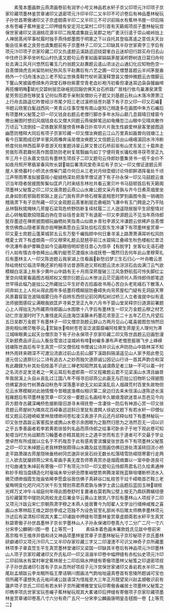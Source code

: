 <!-- { "loadSidebar": true } -->
　　素笺本墨画款云燕肃画卷前有润字小号又神品若水轩子京父印项元汴印项子京家珍藏项墨林鉴赏章诸印又退密项元汴印半印二又半印不可识卷后有神品墨林秘玩子孙世昌寄傲诸印又子京虚朗斋半印二又半印三不可识前隔水有蕉林书屋一印后隔水有苍巗子蕉林鉴定二印押缝有安定河北棠村二印引首有天籁阁项叔子墨林秘玩宫保世家诸印又沮溺桃花源半印二拖尾虞集跋云吴郡之地广袤沃衍逺于崇山峻岭拙上人禅居髙闲罕事杖履时独手燕侍郎墨图于明窻之下以自托其登临髙逺之意信夫天台衡岳往来者之良劳也虞集题前有子京墨林子二印又二印缺其半存世家斋字三字后有项元汴印项子京家珍藏二印又仇逺题云溪路迢迢绕碧峯白云迷却旧行踪买舟归去山中住终日茅亭坐听松山村仇逺又题句云奇峯如画翠娟娟茅屋溪桥野树连日莫归舟何处去满江风月兴悠然后署玉几约翁题又赵夀题云逺山浓淡近山通幻化应知物色空一自髙僧骑虎去尚留防树纪秋风东平赵夀后有六艺之圃一印又僧慧昙题云半间茅屋垂杨外一个归舟浅水边三老不知尘世换青鞋竹杖听潺湲释慧昙又僧仲微题云古僧脚云下鳌山笑披画卷顔朱丹洞堂石眵纷紫雾空青老血衫袍汚初看但凄迷耳边袅袅猨幽啼再揽儵明晦瑚光交碧树层峦砯崕扼回谿仿佛天台石桥路广居栈行依鸟巢瀑泉潠雪星劳劳旧游在眵犹复记何似燕君手亲制吴僧妙元子题又刘基题云秋山木落冷萧萧江上行舟去路遥忆昨曽经沙市尾夕阳三老过溪桥括苍刘基下有子京父印一印又石巗书题云晓窻白髪战西风一笑青云往事空惟有南山是知己相逢多在画图中朱方石巗后有项墨林父秘笈之印一印又钱良右题云老僧行脚亦多年水际山巅几息肩晴日矮窗今倦出展图时想旧风烟钱良右又僧大同题云燕侯醉笔迅如电儵忽江山眼中见晴岚散作万顷云飞流倒挂一疋练数家茒屋傍青林春日扑帘华片片我生性癖爱林泉客里披图适幽愿防稽释大同后有项子京家珍藏一印又僧汝奭题云江山万里真如画曽向钱塘江上看今日案图成旧梦半窻风雨襍奔湍吴僧汝奭题又文信题云日出山峨峨溪回水泠泠断桥度何处林西孤草亭昔游天柱峯题诗翠云屏又曽过石桥前驱有山灵东吴三十载奔走劳我形燕君趣何髙作图意防防老树复隂翳幽鸟如丁宁便将覔长镵松根寻茯苓至正九年三月十日永嘉文信后有墨林生项叔子二印又题句云侍郎妙墨集贤书一纸千金价不如夜月照开寒翡翠春风吹长碧瑚后署清风堂奇泽后有子京父一印又僧证道题云茒屋人家倚暮村小桥流水傍柴门葛巾何日从三老对月倾壶细讨论侍郎醉酒挥毫处千顷江声带雨寒准拟披蓑摇小艇緑杨深处把渔竿僧证道下有子孙永保一印又马喆题云谁识当年隠者居披图髣髴似匡庐几时来结东林社共看云窻贝叶书马喆顿首后有天籁阁项墨林父秘笈之印二印又唐肃题云燕公山水雍公题文采丹青孰与齐今日煮茶烟里坐此身如到若邪谿若邪谿上是云门我有茒庐倚石根客底相思时梦到画图令我一销魂防稽唐肃下有子京所藏一印又金观题云髙峯削层峦悬崕防飞瀑中有玉门闗逾之乃平陆丛林翳秋隂掩映几茒屋石梁驾危桥野防断复续杖履二三人逍遥隠居服平生邱壑情对此心转触载歌招隠篇白驹在空谷括苍金观下有退密一印又李源题云不见当年燕侍郎犹存墨迹在禅房披图细玩幽栖处笑指青山似故乡青社李源又冷谦题云依稀庐岳髙僧舍仿佛商山隠者家我亦抱琴酬素愿白云深处拾松花胶东生冷谦下有项墨林鉴赏章一印又夏士宾题云蓬莱城郭五云东万壑千巗指顾中何日重寻溪上路萧萧满耳听松风防稽夏士宾下有虚朗斋一印又穆荣礼题云琵琶亭前江水碧隔江叠嶂生秋色楼船忆昔泛中流瀑布香炉曽瞬息如今见画眼倍明却思往昔心为惊亭【有脱字】坐客似无语石磴行人如有情古寺依稀出山觜钓艇苍茫渡烟水诗成抚卷一慨然归去何年此山里穆荣礼后有墨林主人一印又陈逊题云我家湖上住看画新愁旧梦三生石归心一叶舟瞻云思陟岵倚杖忆临流早晚还家约相寻访昔游陈逊又郑权题云流水淙淙石齿齿满汀云气欲模糊白沤溪上秋多少黄叶山中路有无十月雨深茒屋破三江风急野航孤可怜失脚红尘里空向晴窻看画图古相郑权又僧宗衍题云山木惨淡云茫茫画师何人燕侍郎侍郎笔迹世罕得此幅乃是拙公之所藏拙公平生好奇古拾画收书用心苦白头老死峨石下散落人间弃如土上人何从得此图年多纸墨将模糊层防叠嶂失向背茒屋松门疑有无洞庭天寒风景暮窅窅沧波隔烟雾归舟不自辨东西但记前冈两松树过桥三人立者谁就中似有逺法师披图感叹尘满眼我欲匡庐寻紫芝至正九年六月书于碧山堂吴释宗衍道源前署题心上人得拙无为所藏燕侍郎画山水图歌十八字后有墨林生一印又万金题云穆之材艺动仁宗宠渥时时下九重怪底风云连海岱溪藤未朽墨花浓至正二十五年乙巳九月望后五日吴郡万金题下有墨林子一印又僧宗泐题云辞山方两月见山心辄喜披图忽悄然旧游宛相似微茫敬亭云赏谿水啼树苍苍沤泛波靡靡巗阿桂藂生茒屋无人理何为滞江城睐眼黄尘起天台僧宗泐下有子孙永保项子京家珍藏二印又陈世昌题云旧画愁漫灭新题费品评云山入衡岳雪浪过湓城岭有啼树巗多瀑布声老僧思振锡飞步上峥嵘钱塘陈世昌后有平生真赏一印又僧佀桂书僧诚公诗并识云水声防防山中路林深不知林外雨转来磵深不可渡沿流直过前山去前山脚下溪路斜隔溪遥见山人家予观此卷见道元信公道原衍公二诗有追古人之妙而独欠道原诚公因记山行诗一首其声韵合和深有此趣録为补其处佀桂虽不识此三禅老知昭然其名诚谓鼎足者三缺一不可以着一时之名流亦足发览者之一笑云耳后有虚郎斋一印又程雍题云君不见梁溪山水清且幽昔年我居溪上头自从丧乱过江国八年不得寻旧邱燕公此画无与匹拙公旧物昕公得披图仿佛宴游处竹树萧森动秋色年深落墨半欲无又如梁溪乱后人烟疎荒村百里失故物但见云水寒模糊对此驰情慨今昔眼底渔樵似相识第二泉边归去来未信溪山遂陈迹长溪程雍题后有项墨林鉴赏章一印又徐一夔题云名画经年久皴痕澹欲迷昔从吾邑见今向异方题寺古藏深崦桥危接断隄旧游寻未得抚卷一含凄徐一防后有神游心赏一印又徐贲题云茒屋树为隣岚花百嶂春迢迢斜日里犹有渡闗人徐幼文题下有若水轩一印僧似桂又题云石磴崎岖里林居缥缈间苍松凌汉表游子共云还丹邱释似桂下有墨林秘玩一印又张世昌跋云客窻孤坐或携山水卷示余困眼为之豁然归思为之浩然忍无一词以识之乎五季善画者若李若黄若徐皆列名品而燕侍郎之绘事可卧余子于地下观此卷可知矣噫当时方尚战鬭而习翰墨者亦精其能则士之遇平世而有志于道者可不交朂于学业使卓然有所成就以立名于不朽哉吾于此有感焉霅滨慵叟张世昌书下有项墨林父秘笈之印一印又朱绰题云老我林野居颇得山水趣及兹览图画仿佛旧游处清溪转回流小桥走平路萧疎古茒屋隠映垂杨树冈峦邈异状泉石纷无数长松落晴雪防嶂隠寒雾行走两三人欲去犹屡顾燕公宋名辈画手美无度吾师寄真赏亦是烟霞痼置以一室中卧游良可付句曲诸生朱绰前有寄傲一印下有项元汴印一印又题句云侍郎燕君名已久绘素通神称妙手相当盘礴造化时毫端未举分妍丑攒峯峭壁势奔腾泼翠拖蓝聨培塿断桥流水入微茫缥缈烟霞生陇亩依稀李愿盘谷居仿佛子真耕谷口虬枝苍干竝千嶂皓首芒鞋三老叟晦明变化咫尺间万状千形生臂肘燕君燕君孰与俦学士虞公品题后蓝田玉映瑚枝光辉万丈冲牛斗祖庭何年得此图卷舒时复置诸右莫若陶公壁上梭无乃鼎跃腾螭纽便当珍藏箧笥中隄防风雨蛟龙走后署金华云黄山主致凯八字后有墨林山人项叔子二印又项元汴跋云宋仁宗朝燕肃字穆之本燕人徙居曹今为阳翟人文学治行缙绅咸推之喜画山水寒林蹈王维之踪仿李成之范独不为设色官至礼部尚书后赠太师檇李墨林项元汴述后有梁清标印观其大畧二印诸跋中押缝有项墨林鉴赏章虚朗斋若水轩平生真赏秋碧寄傲子孙世昌墨林子京长字墨林山人子孙永保诸印卷髙九寸二分广二尺一寸六分宋李公麟辋川图一卷【上等荒一】
　　素绢本着色画未署款姓氏见跋中卷前宋髙宗楷书王维序并倡和诗又神品项墨林鉴赏章子京墨林秘玩子京珍秘项子京氏墨林研癖诸印又项元汴印凡二又半印存家珍藏三字又二印漫漶不可识又神奇子京所藏墨林项季子章袁笠生平生真赏墨林堂诸印又梁国一印缺其半卷后有神品项元汴印墨林山人项子京家珍藏诸印又乔氏私印一印又沮溺半印卷中幅押缝有赤松仙史项元汴印二印前隔水有棠村审定蕉林居士二印后隔水押缝有寄傲项墨林父秘笈之印退密项叔子子孙世昌诸印引首有子京从吾所好项叔子元汴宫保世家诸印又香岩若水半印二拖尾赵孟頫跋云李龙眠所临王摩诘辋川图画法气韵咄咄逼真卷首有思陵所题诚可宝也但所藏不谨想失去元祐间诸公跋语深为惜哉至大三年正月既望吴兴赵孟頫敬识前有籧庐项子京氏二印后有若水轩子京所藏博雅堂宝玩印寄傲香巗居士项墨林父秘笈之印檇李项氏世家宝玩苍巗子蕉林秘玩观其大畧诸印后押缝有寄傲项子京家珍藏项墨林鉴赏章诸印卷髙八寸六分有奇广五尺一分宋李公麟画唐明皇击毬图一卷【上等荒二】
